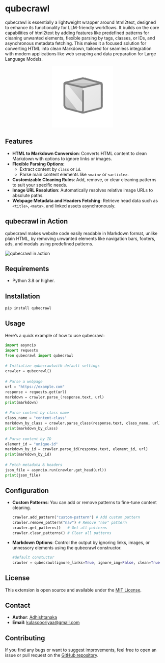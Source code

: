 # qubecrawl

qubecrawl is essentially a lightweight wrapper around html2text, designed to enhance its functionality for LLM-friendly workflows. It builds on the core capabilities of html2text by adding features like predefined patterns for cleaning unwanted elements, flexible parsing by tags, classes, or IDs, and asynchronous metadata fetching. This makes it a focused solution for converting HTML into clean Markdown, tailored for seamless integration with modern applications like web scraping and data preparation for Large Language Models. 


<div style="text-align: center;">
  <img src="https://github.com/Adhishtanaka/qubecrawl/blob/main/logo.png" alt="qubecrawl logo" />
</div>


## Features  

- **HTML to Markdown Conversion**: Converts HTML content to clean Markdown with options to ignore links or images.   
- **Flexible Parsing Options**:  
  - Extract content by `class` or `id`.  
  - Parse main content elements like `<main>` or `<article>`.  
- **Customizable Cleaning Rules**: Add, remove, or clear cleaning patterns to suit your specific needs.  
- **Image URL Resolution**: Automatically resolves relative image URLs to absolute paths.  
- **Webpage Metadata and Headers Fetching**: Retrieve head data such as `<title>`, `<meta>`, and linked assets asynchronously.  

## qubecrawl in Action

qubecrawl makes website code easily readable in Markdown format, unlike plain HTML, by removing unwanted elements like navigation bars, footers, ads, and modals using predefined patterns.

![qubecrawl in action](./webscrap.gif)

## Requirements  

- Python 3.8 or higher.  

## Installation  

```bash  
pip install qubecrawl 
```

## Usage

Here’s a quick example of how to use qubecrawl:

```python
import asyncio
import requests
from qubecrawl import qubecrawl 

# Initialize qubecrawlwith default settings  
crawler = qubecrawl()  

# Parse a webpage  
url = "https://example.com"  
response = requests.get(url)  
markdown = crawler.parse_(response.text, url)
print(markdown)  
  
# Parse content by class name  
class_name = "content-class"  
markdown_by_class = crawler.parse_class(response.text, class_name, url) 
print(markdown_by_class)

# Parse content by ID  
element_id = "unique-id"  
markdown_by_id = crawler.parse_id(response.text, element_id, url)  
print(markdown_by_id)  

# Fetch metadata & headers
json_file = asyncio.run(crawler.get_head(url))
print(json_file)

```

## Configuration

- **Custom Patterns**: You can add or remove patterns to fine-tune content cleaning.

  ```python
  crawler.add_pattern("custom-pattern") # Add custom pattern
  crawler.remove_pattern("nav") # Remove "nav" pattern
  crawler.get_patterns()   # Get all patterns
  crawler.clear_patterns() # Clear all patterns
  ```
- **Markdown Options**: Control the output by ignoring links, images, or unnessory elements using the qubecrawl constructor.
  
  ```python
  #default constuctor
  crawler = qubecrawl(ignore_links=True, ignore_img=False, clean=True)
  ```

## License

This extension is open source and available under the [MIT License](LICENSE).

## Contact

- **Author**: [Adhishtanaka](https://github.com/Adhishtanaka)
- **Email**: kulasoooriyaa@gmail.com

## Contributing

If you find any bugs or want to suggest improvements, feel free to open an issue or pull request on the [GitHub repository](https://github.com/Adhishtanaka/qubecrawl/pulls).